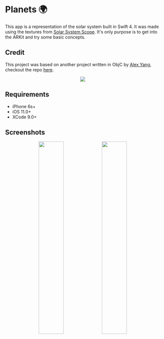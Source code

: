 # Planets 🌍
This app is a representation of the solar system built in Swift 4. It was made using the textures from [Solar System Scope](https://www.solarsystemscope.com/textures). It's only purpose is to get into the ARKit and try some basic concepts.

## Credit
This project was based on another project written in ObjC by [Alex Yang](https://github.com/milipolo), checkout the repo [here](https://github.com/miliPolo/ARSolarPlay).

<p align="center">
<img src="https://raw.githubusercontent.com/xavipedrals/ARPlanets/master/Screenshots/arkit-128x128.png" margin="auto">
</p>

## Requirements
- iPhone 6s+
- iOS 11.0+
- XCode 9.0+

## Screenshots
<p align="center">
<img src="https://raw.githubusercontent.com/xavipedrals/ARPlanets/master/Screenshots/planets.png" width="40%" margin="auto">
<img src="https://raw.githubusercontent.com/xavipedrals/ARPlanets/master/Screenshots/planets-animation.gif" width="40%" margin="auto">

</p>
